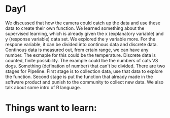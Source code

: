 # Day1

We discussed that how the camera could catch up the data and use these data to create their own function. 
We learned something about the supervised learning, which is already given the x (explanatory variable) and y (response variable) data set. 
We explored the y variable more. For the respone variable, it can be divided into continous data and discrete data.  
Continous data is measured out, from crtain range, we can have any number. The exmaple for this could be the temperature. 
Discrete data is counted, finite possibility. The example could lbe the numbers of cats VS dogs. Something (defination of number) that can't be divided. 
There are two stages for Pipeline. 
First stage is to collection data, use that data to explore the function. 
Second stage is put the function that already made in the software product and punish to the community to collect new data. 
We also talk about some intro of R language. 

# Things want to learn:
